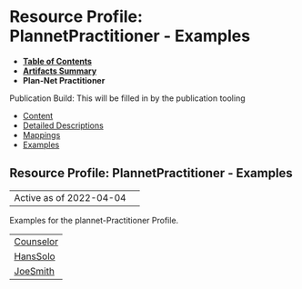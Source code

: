 # Resource Profile: PlannetPractitioner - Examples

* [**Table of Contents**](toc.html)
* [**Artifacts Summary**](artifacts.html)
* **Plan-Net Practitioner**

Publication Build: This will be filled in by the publication tooling

* [Content](StructureDefinition-plannet-Practitioner.html)
* [Detailed Descriptions](StructureDefinition-plannet-Practitioner-definitions.html)
* [Mappings](StructureDefinition-plannet-Practitioner-mappings.html)
* [Examples](#)

## Resource Profile: PlannetPractitioner - Examples

|  |  |
| --- | --- |
| Active as of 2022-04-04 | |

Examples for the plannet-Practitioner Profile.

|  |
| --- |
| [Counselor](Practitioner-Counselor.html) |
| [HansSolo](Practitioner-HansSolo.html) |
| [JoeSmith](Practitioner-JoeSmith.html) |